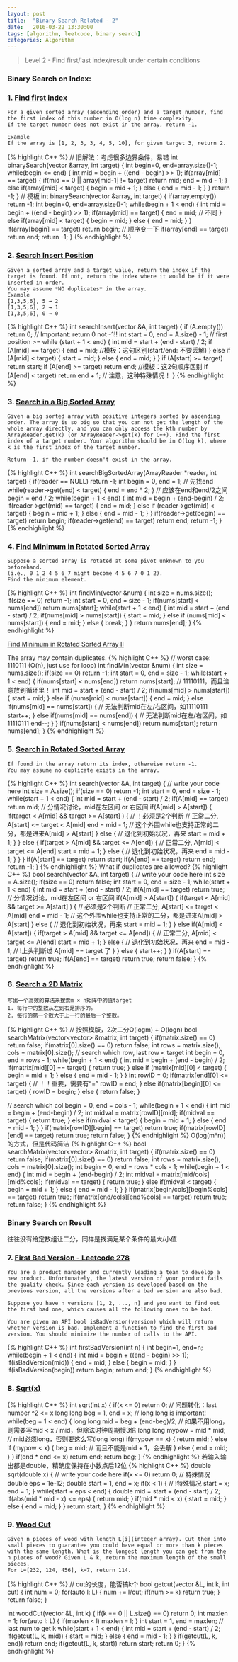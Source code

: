 ```yaml
---
layout: post
title:  "Binary Search Related - 2"
date:   2016-03-22 13:30:00
tags: [algorithm, leetcode, binary search]
categories: Algorithm
---
```


> Level 2 - Find first/last index/result under certain conditions

### Binary Search on Index:

### 1. [Find first index](http://www.lintcode.com/en/problem/first-position-of-target/)
```
For a given sorted array (ascending order) and a target number, find the first index of this number in O(log n) time complexity.
If the target number does not exist in the array, return -1.

Example
If the array is [1, 2, 3, 3, 4, 5, 10], for given target 3, return 2.
```
{% highlight C++ %}
// 旧解法：考虑很多边界条件，易错
int binarySearch(vector<int> &array, int target) {
  int begin=0, end=array.size()-1;
  while(begin <= end) {
    int mid = begin + ((end - begin) >> 1);
    if(array[mid] == target) {
      if(mid == 0 || array[mid-1] != target)
        return mid;
      end = mid - 1;
    } else if(array[mid] < target) {
      begin  = mid + 1;
    } else {
      end = mid - 1;
    }
  }
  return -1;
}
// 模板
int binarySearch(vector<int> &array, int target) {
  if(array.empty())  return -1;
  int begin=0, end=array.size()-1;
  while(begin + 1 < end) {
    int mid = begin + ((end - begin) >> 1);
    if(array[mid] == target) {
      end = mid;  // 不同
    } else if(array[mid] < target) {
      begin = mid;
    } else {
      end = mid;
    }
  }
  if(array[begin] == target)  return begin;  // 顺序变一下
  if(array[end] == target)    return end;
  return -1;
}
{% endhighlight %}

### 2. [Search Insert Position](http://www.lintcode.com/en/problem/search-insert-position/)
```
Given a sorted array and a target value, return the index if the target is found. If not, return the index where it would be if it were inserted in order.
You may assume *NO duplicates* in the array.
Example
[1,3,5,6], 5 → 2
[1,3,5,6], 2 → 1
[1,3,5,6], 0 → 0
```
{% highlight C++ %}
int searchInsert(vector<int> &A, int target) {
  if (A.empty()) return 0;  // Important: return 0 not -1!!
  int start = 0, end = A.size() - 1;
  // first position >=
  while (start + 1 < end) {
    int mid = start + (end - start) / 2;
    if (A[mid] == target) {
      end = mid;  //模板：这句区别(start/end: 不要丢解)
    } else if (A[mid] < target) {
      start = mid;
    } else {
      end = mid;
    }
  }
  if (A[start] >= target) return start;
  if (A[end] >= target) return end;  //模板：这2句顺序区别
  if (A[end] < target) return end + 1;  // 注意，这种特殊情况！
}
{% endhighlight %}

### 3. [Search in a Big Sorted Array](http://www.lintcode.com/en/problem/search-in-a-big-sorted-array/)
```
Given a big sorted array with positive integers sorted by ascending order. The array is so big so that you can not get the length of the whole array directly, and you can only access the kth number by ArrayReader.get(k) (or ArrayReader->get(k) for C++). Find the first index of a target number. Your algorithm should be in O(log k), where k is the first index of the target number.

Return -1, if the number doesn't exist in the array.
```
{% highlight C++ %}
int searchBigSortedArray(ArrayReader *reader, int target) {
  if(reader == NULL)  return -1;
  int begin = 0, end = 1;
  // 先找end
  while(reader->get(end) < target) {
      end = end * 2;
  }
  // 应该在end和end/2之间
  begin = end / 2;
  while(begin + 1 < end) {
      int mid = begin + (end-begin) / 2;
      if(reader->get(mid) == target) {
          end = mid;
      } else if (reader->get(mid) < target) {
          begin = mid + 1;
      } else {
          end = mid - 1;
      }
  }
  if(reader->get(begin) == target) return begin;
  if(reader->get(end) == target) return end;
  return -1;
}
{% endhighlight %}

### 4. [Find Minimum in Rotated Sorted Array](http://www.lintcode.com/en/problem/find-minimum-in-rotated-sorted-array/)
```
Suppose a sorted array is rotated at some pivot unknown to you beforehand.
(i.e., 0 1 2 4 5 6 7 might become 4 5 6 7 0 1 2).
Find the minimum element.
```
{% highlight C++ %}
int findMin(vector<int> &num) {
  int size = nums.size();
  if(size == 0)  return -1;
  int start = 0, end = size - 1;
  if(nums[start] < nums[end])  return nums[start];
  while(start + 1 < end) {
      int mid = start + (end - start) / 2;
      if(nums[mid] > nums[start]) {
          start = mid;
      } else if (nums[mid] < nums[start]) {
          end = mid;
      } else {
          break;
      }
  }
  return nums[end];
}
{% endhighlight %}

[Find Minimum in Rotated Sorted Array II](http://www.lintcode.com/en/problem/find-minimum-in-rotated-sorted-array-ii/)

The array may contain duplicates.
{% highlight C++ %}
// worst case: 1110111 (O(n), just use for loop)
int findMin(vector<int> &num) {
  int size = nums.size();
  if(size == 0)  return -1;
  int start = 0, end = size - 1;
  while(start + 1 < end) {
      if(nums[start] < nums[end])  return nums[start];  // 11110111，而且注意放到循环里！
      int mid = start + (end - start) / 2;
      if(nums[mid] > nums[start]) {
          start = mid;
      } else if (nums[mid] < nums[start]) {
          end = mid;
      } else if(nums[mid] == nums[start]) {
          // 无法判断mid在左/右区间，如11110111
          start++;
      } else if(nums[mid] == nums[end]) {
          // 无法判断mid在左/右区间，如11110111
          end--;
      }
  }
  if(nums[start] < nums[end])  return nums[start];
  return nums[end];
}
{% endhighlight %}

### 5. [Search in Rotated Sorted Array](http://www.lintcode.com/en/problem/search-in-rotated-sorted-array/)
```
If found in the array return its index, otherwise return -1.
You may assume no duplicate exists in the array.
```
{% highlight C++ %}
int search(vector<int> &A, int target) {
  // write your code here
  int size = A.size();
  if(size == 0)  return -1;
  int start = 0, end = size - 1;
  while(start + 1 < end) {
      int mid = start + (end - start) / 2;
      if(A[mid] == target)  return mid;
      // 分情况讨论，mid在左区间 or 右区间
      if(A[mid] > A[start]) {
          if(target < A[mid] && target >= A[start] ) { // ！必须是2个判断
              // 正常二分, A[start] <= target < A[mid]
              end = mid - 1;  // 这个外围while也支持正常的二分，都是进来A[mid] > A[start]
          } else {
              // 退化到初始状况，再来
              start = mid + 1;
          }
      } else {
          if(target > A[mid] && target <= A[end]) {
              // 正常二分, A[mid] < target <= A[end]
              start = mid + 1;
          } else {
              // 退化到初始状况，再来
              end = mid - 1;
          }
      }
  }
  if(A[start] == target)  return start;
  if(A[end] == target)  return end;
  return -1;
}
{% endhighlight %}
What if duplicates are allowed?
{% highlight C++ %}
bool search(vector<int> &A, int target) {
  // write your code here
  int size = A.size();
  if(size == 0)  return false;
  int start = 0, end = size - 1;
  while(start + 1 < end) {
      int mid = start + (end - start) / 2;
      if(A[mid] == target)  return true;
      // 分情况讨论，mid在左区间 or 右区间
      if(A[mid] > A[start]) {
          if(target < A[mid] && target >= A[start] ) { // 必须是2个判断
              // 正常二分, A[start] <= target < A[mid]
              end = mid - 1;  // 这个外围while也支持正常的二分，都是进来A[mid] > A[start]
          } else {
              // 退化到初始状况，再来
              start = mid + 1;
          }
      } else if(A[mid] < A[start]) {
          if(target > A[mid] && target <= A[end]) {
              // 正常二分, A[mid] < target <= A[end]
              start = mid + 1;
          } else {
              // 退化到初始状况，再来
              end = mid - 1;  // !上头判断过 A[mid] == target 了
          }
      } else {
          start++;
      }
  }
  if(A[start] == target)  return true;
  if(A[end] == target)  return true;
  return false;
}
{% endhighlight %}

### 6. [Search a 2D Matrix](https://www.lintcode.com/problem/28/)
```
写出一个高效的算法来搜索m × n矩阵中的值target
1. 每行中的整数从左到右是排序的。
2. 每行的第一个数大于上一行的最后一个整数。
```
{% highlight C++ %}
// 按照模版，2次二分O(logm) + O(logn)
bool searchMatrix(vector<vector<int>> &matrix, int target) {
  if(matrix.size() == 0) return false;
  if(matrix[0].size() == 0)  return false;
  int rows = matrix.size(), cols = matrix[0].size();
  // search which row, last row < target
  int begin = 0, end = rows - 1;
  while(begin + 1 < end) {
      int mid = begin + (end - begin) / 2;
      if(matrix[mid][0] == target) {
          return true;
      } else if (matrix[mid][0] < target) {
          begin = mid + 1;
      } else {
          end = mid - 1;
      }
  }
  int rowID = 0;
  if(matrix[end][0] <= target) {  // ！！重要，需要有“=”
      rowID = end;
  } else if(matrix[begin][0] <= target) {
      rowID = begin;
  } else {
      return false;
  }

  // search which col
  begin = 0, end = cols - 1;
  while(begin + 1 < end) {
      int mid = begin + (end-begin) / 2;
      int midval = matrix[rowID][mid];
      if(midval == target) {
          return true;
      } else if(midval < target) {
          begin = mid + 1;
      } else {
          end = mid - 1;
      }
  }
  if(matrix[rowID][begin] == target) return true;
  if(matrix[rowID][end] == target) return true;
  return false;
}
{% endhighlight %}
O(log(m*n))的方式，但是代码简洁
{% highlight C++ %}
bool searchMatrix(vector<vector<int>> &matrix, int target) {
  if(matrix.size() == 0) return false;
  if(matrix[0].size() == 0)  return false;
  int rows = matrix.size(), cols = matrix[0].size();
  int begin = 0, end = rows * cols - 1;
  while(begin + 1 < end) {
    int mid = begin + (end-begin) / 2;
    int midval = matrix[mid/cols][mid%cols];
    if(midval == target) {
        return true;
    } else if(midval < target) {
        begin = mid + 1;
    } else {
        end = mid - 1;
    }
  }
  if(matrix[begin/cols][begin%cols] == target) return true;
  if(matrix[end/cols][end%cols] == target) return true;
  return false;
}
{% endhighlight %}


### Binary Search on Result
往往没有给定数组让二分，同样是找满足某个条件的最大/小值

### 7. [First Bad Version - Leetcode 278](https://leetcode.com/problems/first-bad-version/)
```
You are a product manager and currently leading a team to develop a new product. Unfortunately, the latest version of your product fails the quality check. Since each version is developed based on the previous version, all the versions after a bad version are also bad.

Suppose you have n versions [1, 2, ..., n] and you want to find out the first bad one, which causes all the following ones to be bad.

You are given an API bool isBadVersion(version) which will return whether version is bad. Implement a function to find the first bad version. You should minimize the number of calls to the API.
```
{% highlight C++ %}
int firstBadVersion(int n) {
  int begin=1, end=n;
  while(begin + 1 < end) {
    int mid = begin + ((end - begin) >> 1);
    if(isBadVersion(mid)) {
      end = mid;
    } else {
      begin = mid;
    }
  }
  if(isBadVersion(begin))  return begin;
  return end;
}
{% endhighlight %}

### 8. [Sqrt(x)](http://www.lintcode.com/en/problem/sqrtx/)
{% highlight C++ %}
int sqrt(int x) {
  if(x <= 0)  return 0;
  // 问题转化：last number ^2 <= x
  long long beg = 1, end = x;  // long long is important!
  while(beg + 1 < end) {
    long long mid = beg + (end-beg)/2;  // 如果不用long，则需要写mid < x / mid，但除法时钟周期慢3倍
    long long mypow = mid * mid;  // mid必须long，否则要这么写(long long)
    if(mypow == x) {
      return mid;
    } else if (mypow < x) {
      beg = mid;  // 而且不能是mid + 1，会丢解
    } else {
      end = mid;
    }
  }
  if(end * end <= x)  return end;
  return beg;
}
{% endhighlight %}
若输入输出都是double，精确度保持在小数点后12位
{% highlight C++ %}
double sqrt(double x) {
    // write your code here
    if(x <= 0)  return 0;  // 特殊情况
    double eps = 1e-12;
    double start = 1, end = x;
    if(x < 1) {  // !特殊情况
        start = x;
        end = 1;
    }
    while(start + eps < end) {
        double mid = start + (end - start) / 2;
        if(abs(mid * mid - x) <= eps) {
            return mid;
        }
        if(mid * mid < x) {
            start = mid;
        } else {
            end = mid;
        }
    }
    return start;
}
{% endhighlight %}

### 9. [Wood Cut](https://leetcode.com/problems/first-bad-version/)
```
Given n pieces of wood with length L[i](integer array). Cut them into small pieces to guarantee you could have equal or more than k pieces with the same length. What is the longest length you can get from the n pieces of wood? Given L & k, return the maximum length of the small pieces.
For L=[232, 124, 456], k=7, return 114.
```
{% highlight C++ %}
// cut的长度，能否搞k个
bool getcut(vector<int> &L, int k, int cut) {
    int num = 0;
    for(auto l: L) {
        num += l/cut;
        if(num >= k) return true;
    }
    return false;
}

int woodCut(vector<int> &L, int k) {
    if(k == 0 || L.size() == 0) return 0;
    int maxlen = 1;
    for(auto l: L) {
        if(maxlen < l) maxlen = l;
    }
    int start = 1, end = maxlen;
    // last num to get k
    while(start + 1 < end) {
        int mid = start + (end - start) / 2;
        if(getcut(L, k, mid)) {
            start = mid;
        } else {
            end = mid - 1;
        }
    }
    if(getcut(L, k, end)) return end;
    if(getcut(L, k, start)) return start;
    return 0;
}
{% endhighlight %}

